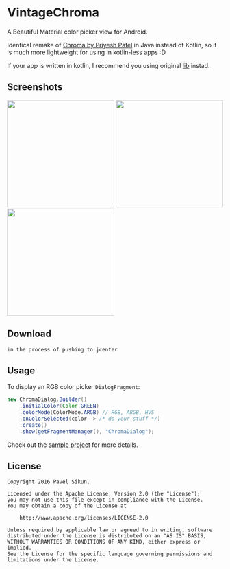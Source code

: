 # VintageChroma
A Beautiful Material color picker view for Android.

Identical remake of [Chroma by Priyesh Patel](https://github.com/ItsPriyesh/chroma) in Java instead of Kotlin, 
so it is much more lightweight for using in kotlin-less apps :D

If your app is written in kotlin, I recommend you using original [lib](https://github.com/ItsPriyesh/chroma) instad.

Screenshots
--

<img src="https://raw.githubusercontent.com/ItsPriyesh/chroma/master/art/red.png" width="250">
<img src="https://raw.githubusercontent.com/ItsPriyesh/chroma/master/art/green.png" width="250">
<img src="https://raw.githubusercontent.com/ItsPriyesh/chroma/master/art/blue.png" width="250">

Download
--------
```
in the process of pushing to jcenter
```

Usage
-----
To display an RGB color picker `DialogFragment`:

``` java
new ChromaDialog.Builder()
    .initialColor(Color.GREEN)
    .colorMode(ColorMode.ARGB) // RGB, ARGB, HVS
    .onColorSelected(color -> /* do your stuff */)
    .create()
    .show(getFragmentManager(), "ChromaDialog");
```

Check out the [sample project](sample) for more details.

License
-------
    Copyright 2016 Pavel Sikun.

    Licensed under the Apache License, Version 2.0 (the "License");
    you may not use this file except in compliance with the License.
    You may obtain a copy of the License at

        http://www.apache.org/licenses/LICENSE-2.0

    Unless required by applicable law or agreed to in writing, software
    distributed under the License is distributed on an "AS IS" BASIS,
    WITHOUT WARRANTIES OR CONDITIONS OF ANY KIND, either express or implied.
    See the License for the specific language governing permissions and
    limitations under the License.

